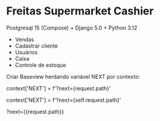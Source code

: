 # Freitas Supermarket Cashier

Postgresql 15 (Compose) + Django 5.0 + Python 3.12

- Vendas
- Cadastrar cliente
- Usuários
- Caixa
- Controle de estoque


Criar Baseview herdando variável NEXT por contexto:

context['NEXT'] = f'?next={request.path}'

context['NEXT'] = f'?next={self.request.path}'

?next={{request.path}}